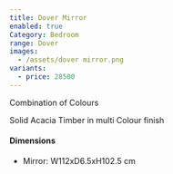 ```yaml
---
title: Dover Mirror
enabled: true
Category: Bedroom
range: Dover
images:
  - /assets/dover mirror.png
variants:
  - price: 28500
---
```

Combination of Colours

Solid Acacia Timber in multi Colour finish

#### Dimensions

* Mirror: W112xD6.5xH102.5 cm
